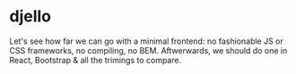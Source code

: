 # djello
Let's see how far we can go with a minimal frontend: no fashionable JS or CSS frameworks, no compiling, no BEM.  Aftwerwards, we should do one in React, Bootstrap & all the trimings to compare.
